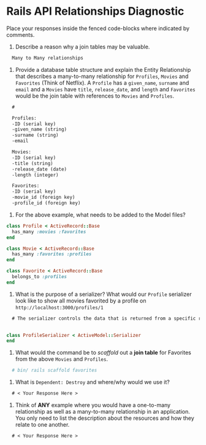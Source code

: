 # Rails API Relationships Diagnostic

Place your responses inside the fenced code-blocks where indicated by comments.

1.  Describe a reason why a join tables may be valuable.

  ```md
    Many to Many relationships
  ```

1.  Provide a database table structure and explain the Entity Relationship that
  describes a many-to-many relationship for `Profiles`, `Movies` and `Favorites`
  (Think of Netflix). A `Profile` has a `given_name`, `surname` and `email` and a
  `Movies` have `title`, `release_date`, and `length` and `Favorites` would be the
  join table with references to `Movies` and `Profiles`.

  ```md
    #

    Profiles:
    -ID (serial key)
    -given_name (string)
    -surname (string)
    -email

    Movies:
    -ID (serial key)
    -title (string)
    -release_date (date)
    -length (integer)

    Favorites:
    -ID (serial key)
    -movie_id (foreign key)
    -profile_id (foreign key)


  ```

1.  For the above example, what needs to be added to the Model files?

  ```rb
  class Profile < ActiveRecord::Base
    has_many :movies :favorites
  end
  ```

  ```rb
  class Movie < ActiveRecord::Base
    has_many :favorites :profiles
  end
  ```

  ```rb
  class Favorite < ActiveRecord::Base
    belongs_to :profiles
  end
  ```

1.  What is the purpose of a serializer? What would our `Profile` serializer look
like to show all movies favorited by a profile on
`http://localhost:3000/profiles/1`

  ```md
    # The serializer controls the data that is returned from a specific request
    
  ```

  ```rb
  class ProfileSerializer < ActiveModel::Serializer
  end
  ```

1.  What would the command be to _scaffold_ out a **join table** for Favorites from
the above `Movies` and `Profiles`.

  ```sh
    # bin/ rails scaffold favorites
  ```

1.  What is `Dependent: Destroy` and where/why would we use it?

  ```md
    # < Your Response Here >
  ```

1.  Think of **ANY** example where you would have a one-to-many relationship as well
as a many-to-many relationship in an application. You only need to list the
description about the resources and how they relate to one another.

  ```md
    # < Your Response Here >
  ```
